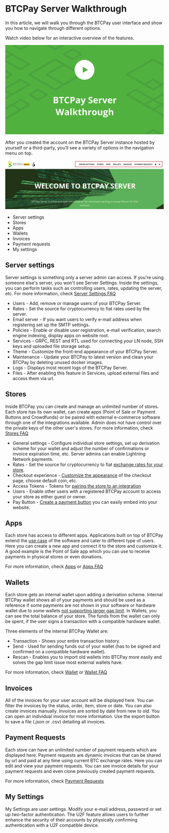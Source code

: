 # BTCPay Server Walkthrough

In this article, we will walk you through the BTCPay user interface and show you how to navigate through different options.

Watch video below for an interactive overview of the features.

[![Walkthrough](./img/thumbnails/BTCPayServerWalkthourgh.png)](https://www.youtube.com/watch?v=ZIfJyq9RimM "BTCPay Server - WalkThrough")

After you created the account on the BTCPay Server instance hosted by yourself or a third-party, you'll see a variety of options in the navigation menu on top.

![BTCPayNavigation](./img/BTCPay-Navigation.jpg)

* Server settings
* Stores
* Apps
* Wallets
* Invoices
* Payment requests
* My settings

## Server settings

Server settings is something only a server admin can access. If you're using someone else's server, you won't see Server Settings. Inside the settings, you can perform tasks such as controlling users, rates, updating the server, etc. For more information, check [Server Settings FAQ](FAQ/FAQ-ServerSettings.md)

- Users - Add, remove or manage users of your BTCPay Server.
- Rates - Set the source for cryptocurrency to fiat rates used by the server.
- Email server - If you want users to verify e-mail address when registering set up the SMTP settings.
- Policies - Enable or disable user registration, e-mail verification, search engine indexing, display apps on website root.
- Services - GRPC, REST and RTL used for connecting your LN node, SSH keys and uploaded file storage setup.
- Theme - Customize the front-end appearance of your BTCPay Server.
- Maintenance - Update your BTCPay to latest version and clean your BTCPay by deleting unused docker images.
- Logs - Displays most recent logs of the BTCPay Server.
- Files - After enabling this feature in Services, upload external files and access them via url.

## Stores

Inside BTCPay you can create and manage an unlimited number of stores. Each store has its own wallet, can create apps (Point of Sale or Payment Buttons and Crowdfunds) or be paired with external e-commerce software through one of the integrations available. Admin does not have control over the private keys of the other user's stores. For more information, check [Stores FAQ](/FAQ/FAQ-Stores.md)

- General settings - Configure individual store settings, set up derivation scheme for your wallet and adjust the number of confirmations or invoice expiration time, etc. Server admins can enable Lightning Network payments.
- Rates - Set the source for cryptocurrency to fiat [exchange rates for your store](/FAQ/FAQ-Stores.md#how-to-change-the-exchange-rate-provider-for-invoices).
- Checkout experience - [Customize the appearance](/FAQ/FAQ-ServerSettings.md#how-to-modify-the-checkout-page) of the checkout page, choose default coin, etc.
- Access Tokens - Tokens for [pairing the store to an integration](WhatsNext.md#connecting-your-btcpay-store-to-your-e-commerce-platform)
- Users - Enable other users with a registered BTCPay account to access your store as either guest or owner.
- Pay Button - [Create a payment button](WhatsNext.md#creating-the-pay-button) you can easily embed into your website.

## Apps

Each store has access to different apps. Applications built on top of BTCPay extend the [use case](UseCase.md) of the software and cater to different type of users. Here you can create a new app and connect it to the store and customize it. A good example is the Point of Sale app which you can use to receive payments in physical stores or even donations.

For more information, check [Apps](Apps.md) or [Apps FAQ](/FAQ/FAQ-Apps.md)

## Wallets

Each store gets an internal wallet upon adding a derivation scheme. Internal BTCPay wallet shows all of your payments and should be used as a reference if some payments are not shown in your software or hardware wallet due to some wallets [not supporting larger gap limit](FAQ.md#i-do-not-see-the-funds-in-my-softwarehardware-wallet). In Wallets, you can see the total balance of your store. The funds from the wallet can only be spent, if the user signs a transaction with a compatible hardware wallet.

Three elements of the internal BTCPay Wallet are:
* Transaction - Shows your entire transaction history.
* Send - Used for sending funds out of your wallet (has to be signed and confirmed on a compatible hardware wallet).
* Rescan - Enables you to import old wallets into BTCPay more easily and solves the gap limit issue most external wallets have.

For more information, check [Wallet](Wallet.md) or [Wallet FAQ](/FAQ/FAQ-Wallet.md)

## Invoices

All of the invoices for your user account will be displayed here. You can filter the invoices by the status, order, item, store or date. You can also create invoices manually. Invoices are sorted by date from new to old. You can open an individual invoice for more information. Use the export button to save a file (.json or .csv) detailing all invoices.

## Payment Requests

Each store can have an unlimited number of payment requests which are displayed here. Payment requests are dynamic invoices that can be shared by url and paid at any time using current BTC exchange rates. Here you can edit and view your payment requests. You can see invoice details for your payment requests and even clone previously created payment requests.

For more information, check [Payment Requests](PaymentRequests.md)

## My Settings

My Settings are user settings. Modify your e-mail address, password or set up two-factor authentication. The U2F feature allows users to further enhance the security of their accounts by physically confirming authentication with a U2F compatible device.
